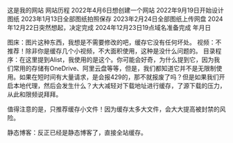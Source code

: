 这是我的网站
网站历程
2022年4月6日想创建一个网站
2022年9月19日开始设计图纸
2023年1月13日全部图纸拍照保存
2023年2月24日全部图纸上传网盘
2024年12月22日突然想起，决定完成
2024年12月23日19点域名准备完成
年月日



图床：图片这种东西，我想是不需要修改的吧，缓存它没有任何坏处。
视频：不推荐！除非你是缓存几个小视频，不大面积使用，这种是没什么问题的。
目录程序：在这里提到Alist，我使用的是这个。你可能会好奇，为什么提到它，因为我们常用的存储有OneDrive、阿里云盘等等，但是，我们都知道它并不是无限制使用。如果在短时间有大量请求，是会报429的，那不就报废了吗？但是如果我们开启本地代理，然后会发生什么？大大减轻对下载地址进行缓存，了源下载的压力，从此和限频说拜拜。

值得注意的是，只推荐缓存小文件！因为缓存太多大文件，会大大提高被封禁的风险。

静态博客：反正已经是静态博客了，直接全站缓存。